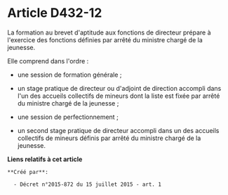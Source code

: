 # Article D432-12

La formation au brevet d'aptitude aux fonctions de directeur prépare à l'exercice des fonctions définies par arrêté du
ministre chargé de la jeunesse.

Elle comprend dans l'ordre : 

- une session de formation générale ; 

- un stage pratique de directeur ou d'adjoint de direction accompli dans l'un des accueils collectifs de mineurs dont la
liste est fixée par arrêté du ministre chargé de la jeunesse ; 

- une session de perfectionnement ; 

- un second stage pratique de directeur accompli dans un des accueils collectifs de mineurs définis par arrêté du ministre
chargé de la jeunesse.

**Liens relatifs à cet article**

	**Créé par**:

	  - Décret n°2015-872 du 15 juillet 2015 - art. 1
